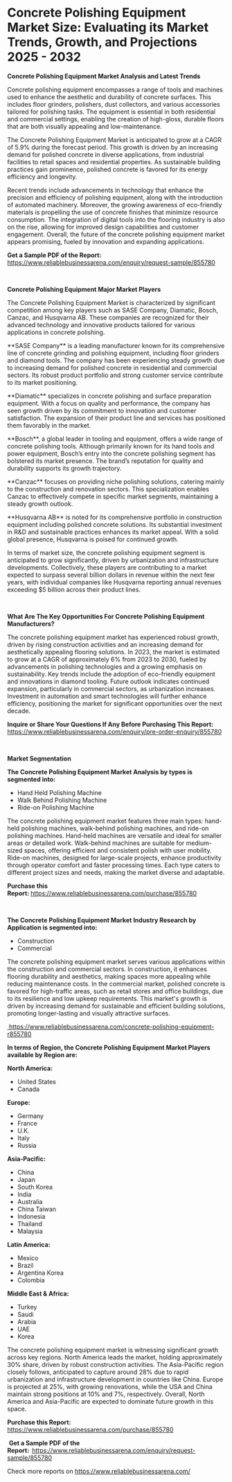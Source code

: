 <p><h1>Concrete Polishing Equipment Market Size: Evaluating its Market Trends, Growth, and Projections 2025 - 2032</h1></p><p><strong>Concrete Polishing Equipment Market Analysis and Latest Trends</strong></p>
<p><p>Concrete polishing equipment encompasses a range of tools and machines used to enhance the aesthetic and durability of concrete surfaces. This includes floor grinders, polishers, dust collectors, and various accessories tailored for polishing tasks. The equipment is essential in both residential and commercial settings, enabling the creation of high-gloss, durable floors that are both visually appealing and low-maintenance.</p><p>The Concrete Polishing Equipment Market is anticipated to grow at a CAGR of 5.9% during the forecast period. This growth is driven by an increasing demand for polished concrete in diverse applications, from industrial facilities to retail spaces and residential properties. As sustainable building practices gain prominence, polished concrete is favored for its energy efficiency and longevity. </p><p>Recent trends include advancements in technology that enhance the precision and efficiency of polishing equipment, along with the introduction of automated machinery. Moreover, the growing awareness of eco-friendly materials is propelling the use of concrete finishes that minimize resource consumption. The integration of digital tools into the flooring industry is also on the rise, allowing for improved design capabilities and customer engagement. Overall, the future of the concrete polishing equipment market appears promising, fueled by innovation and expanding applications.</p></p>
<p><strong>Get a Sample PDF of the Report:&nbsp;</strong> <a href="https://www.reliablebusinessarena.com/enquiry/request-sample/855780?utm_campaign=3569&utm_medium=2&utm_source=Github&utm_content=ia&utm_term=08042025&utm_id=concrete-polishing-equipment">https://www.reliablebusinessarena.com/enquiry/request-sample/855780</a></p>
<p>&nbsp;</p>
<p><strong>Concrete Polishing Equipment Major Market Players</strong></p>
<p><p>The Concrete Polishing Equipment Market is characterized by significant competition among key players such as SASE Company, Diamatic, Bosch, Canzac, and Husqvarna AB. These companies are recognized for their advanced technology and innovative products tailored for various applications in concrete polishing.</p><p>**SASE Company** is a leading manufacturer known for its comprehensive line of concrete grinding and polishing equipment, including floor grinders and diamond tools. The company has been experiencing steady growth due to increasing demand for polished concrete in residential and commercial sectors. Its robust product portfolio and strong customer service contribute to its market positioning.</p><p>**Diamatic** specializes in concrete polishing and surface preparation equipment. With a focus on quality and performance, the company has seen growth driven by its commitment to innovation and customer satisfaction. The expansion of their product line and services has positioned them favorably in the market.</p><p>**Bosch**, a global leader in tooling and equipment, offers a wide range of concrete polishing tools. Although primarily known for its hand tools and power equipment, Bosch’s entry into the concrete polishing segment has bolstered its market presence. The brand’s reputation for quality and durability supports its growth trajectory.</p><p>**Canzac** focuses on providing niche polishing solutions, catering mainly to the construction and renovation sectors. This specialization enables Canzac to effectively compete in specific market segments, maintaining a steady growth outlook.</p><p>**Husqvarna AB** is noted for its comprehensive portfolio in construction equipment including polished concrete solutions. Its substantial investment in R&D and sustainable practices enhances its market appeal. With a solid global presence, Husqvarna is poised for continued growth.</p><p>In terms of market size, the concrete polishing equipment segment is anticipated to grow significantly, driven by urbanization and infrastructure developments. Collectively, these players are contributing to a market expected to surpass several billion dollars in revenue within the next few years, with individual companies like Husqvarna reporting annual revenues exceeding $5 billion across their product lines.</p></p>
<p>&nbsp;</p>
<p><strong>What Are The Key Opportunities For Concrete Polishing Equipment Manufacturers?</strong></p>
<p><p>The concrete polishing equipment market has experienced robust growth, driven by rising construction activities and an increasing demand for aesthetically appealing flooring solutions. In 2023, the market is estimated to grow at a CAGR of approximately 6% from 2023 to 2030, fueled by advancements in polishing technologies and a growing emphasis on sustainability. Key trends include the adoption of eco-friendly equipment and innovations in diamond tooling. Future outlook indicates continued expansion, particularly in commercial sectors, as urbanization increases. Investment in automation and smart technologies will further enhance efficiency, positioning the market for significant opportunities over the next decade.</p></p>
<p><strong>Inquire or Share Your Questions If Any Before Purchasing This Report:</strong> <a href="https://www.reliablebusinessarena.com/enquiry/pre-order-enquiry/855780?utm_campaign=3569&utm_medium=2&utm_source=Github&utm_content=ia&utm_term=08042025&utm_id=concrete-polishing-equipment">https://www.reliablebusinessarena.com/enquiry/pre-order-enquiry/855780</a></p>
<p>&nbsp;</p>
<p><strong>Market Segmentation</strong></p>
<p><strong>The Concrete Polishing Equipment Market Analysis by types is segmented into:</strong></p>
<p><ul><li>Hand Held Polishing Machine</li><li>Walk Behind Polishing Machine</li><li>Ride-on Polishing Machine</li></ul></p>
<p><p>The concrete polishing equipment market features three main types: hand-held polishing machines, walk-behind polishing machines, and ride-on polishing machines. Hand-held machines are versatile and ideal for smaller areas or detailed work. Walk-behind machines are suitable for medium-sized spaces, offering efficient and consistent polish with user mobility. Ride-on machines, designed for large-scale projects, enhance productivity through operator comfort and faster processing times. Each type caters to different project sizes and needs, making the market diverse and adaptable.</p></p>
<p><strong>Purchase this Report:&nbsp;</strong><a href="https://www.reliablebusinessarena.com/purchase/855780?utm_campaign=3569&utm_medium=2&utm_source=Github&utm_content=ia&utm_term=08042025&utm_id=concrete-polishing-equipment">https://www.reliablebusinessarena.com/purchase/855780</a></p>
<p>&nbsp;</p>
<p><strong>The Concrete Polishing Equipment Market Industry Research by Application is segmented into:</strong></p>
<p><ul><li>Construction</li><li>Commercial</li></ul></p>
<p><p>The concrete polishing equipment market serves various applications within the construction and commercial sectors. In construction, it enhances flooring durability and aesthetics, making spaces more appealing while reducing maintenance costs. In the commercial market, polished concrete is favored for high-traffic areas, such as retail stores and office buildings, due to its resilience and low upkeep requirements. This market's growth is driven by increasing demand for sustainable and efficient building solutions, promoting longer-lasting and visually attractive surfaces.</p></p>
<p><a href="https://www.reliablebusinessarena.com/concrete-polishing-equipment-r855780?utm_campaign=3569&utm_medium=2&utm_source=Github&utm_content=ia&utm_term=08042025&utm_id=concrete-polishing-equipment">&nbsp;https://www.reliablebusinessarena.com/concrete-polishing-equipment-r855780</a></p>
<p><strong>In terms of Region, the Concrete Polishing Equipment Market Players available by Region are:</strong></p>
<p>
    <p> <strong> North America: </strong>
        <ul>
            <li>United States</li>
            <li>Canada</li>
        </ul>
        </p> 
    <p> <strong> Europe: </strong>
        <ul>
            <li>Germany</li>
            <li>France</li>
            <li>U.K.</li>
            <li>Italy</li>
            <li>Russia</li>
        </ul>
        </p> 
    <p> <strong> Asia-Pacific: </strong>
        <ul>
            <li>China</li>
            <li>Japan</li>
            <li>South Korea</li>
            <li>India</li>
            <li>Australia</li>
            <li>China Taiwan</li>
            <li>Indonesia</li>
            <li>Thailand</li>
            <li>Malaysia</li>
        </ul>
        </p> 
    <p> <strong> Latin America: </strong>
        <ul>
            <li>Mexico</li>
            <li>Brazil</li>
            <li>Argentina Korea</li>
            <li>Colombia</li>
        </ul>
        </p> 
    <p> <strong> Middle East & Africa: </strong>
        <ul>
            <li>Turkey</li>
            <li>Saudi</li>
            <li>Arabia</li>
            <li>UAE</li>
            <li>Korea</li>
        </ul>
    </p>
    </p>
<p><p>The concrete polishing equipment market is witnessing significant growth across key regions. North America leads the market, holding approximately 30% share, driven by robust construction activities. The Asia-Pacific region closely follows, anticipated to capture around 28% due to rapid urbanization and infrastructure development in countries like China. Europe is projected at 25%, with growing renovations, while the USA and China maintain strong positions at 10% and 7%, respectively. Overall, North America and Asia-Pacific are expected to dominate future growth in this space.</p></p>
<p><strong>Purchase this Report: </strong><a href="https://www.reliablebusinessarena.com/purchase/855780?utm_campaign=3569&utm_medium=2&utm_source=Github&utm_content=ia&utm_term=08042025&utm_id=concrete-polishing-equipment">https://www.reliablebusinessarena.com/purchase/855780</a></p>
<p>&nbsp;<strong>Get a Sample PDF of the Report:&nbsp;&nbsp;</strong><a href="https://www.reliablebusinessarena.com/enquiry/request-sample/855780?utm_campaign=3569&utm_medium=2&utm_source=Github&utm_content=ia&utm_term=08042025&utm_id=concrete-polishing-equipment">https://www.reliablebusinessarena.com/enquiry/request-sample/855780</a></p>
<p><strong></strong></p>
<p>Check more reports on <a href="https://www.reliablebusinessarena.com/?utm_campaign=3569&utm_medium=2&utm_source=Github&utm_content=ia&utm_term=08042025&utm_id=concrete-polishing-equipment">https://www.reliablebusinessarena.com/</a></p>